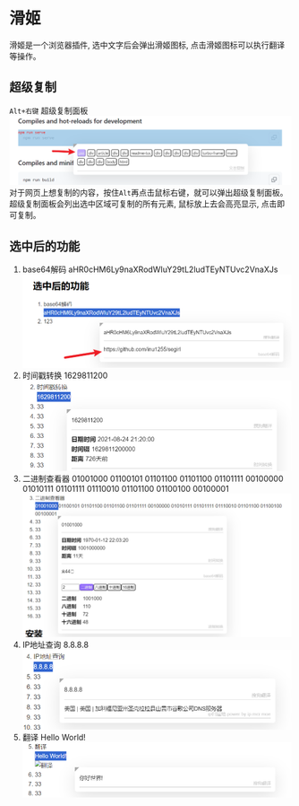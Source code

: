 # 滑姬

滑姬是一个浏览器插件, 选中文字后会弹出滑姬图标, 点击滑姬图标可以执行翻译等操作。

## 超级复制

`Alt+右键` 超级复制面板
![超级复制](./static/supercopy.png)
对于网页上想复制的内容，按住`Alt`再点击鼠标右键，就可以弹出超级复制面板。
超级复制面板会列出选中区域可复制的所有元素, 鼠标放上去会高亮显示, 点击即可复制。

## 选中后的功能

1. base64解码
   aHR0cHM6Ly9naXRodWIuY29tL2ludTEyNTUvc2VnaXJs
	 ![base64解码](./static/base64.png)
2. 时间戳转换
	 1629811200
	 ![时间戳转换](./static/datetime.png)
3. 二进制查看器
	 01001000 01100101 01101100 01101100 01101111 00100000 01010111 01101111 01110010 01101100 01100100 00100001
	 ![二进制查看器](./static/binary.png)
4. IP地址查询
   8.8.8.8
	 ![IP地址查询](./static/ip.png)
5. 翻译
	 Hello World!
	 ![翻译](./static/translate.png)

